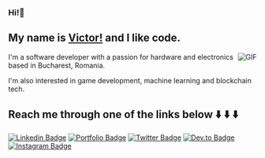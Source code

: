 ### Hi!👋
## My name is [Victor!](https://www.victor-marin.dev/) and I like code.

<img align="right" alt="GIF" src="https://miro.medium.com/max/1360/1*IRGHmiGsa16stedQvIaZfw.gif" style="max-width: 100px;"/>

I'm a software developer with a passion for hardware and electronics based in Bucharest, Romania.

I'm also interested in game development, machine learning and blockchain tech.

## Reach me through one of the links below ⬇️ ⬇️ ⬇️

[![Linkedin Badge](https://img.shields.io/badge/linkedin-blue?style=for-the-badge&logo=linkedin)](https://www.linkedin.com/in/victor-marin-b9795a108/)
[![Portfolio Badge](http://img.shields.io/badge/portfolio-orange?style=for-the-badge&logo=google-chrome&logoColor=white)](https://victor-marin.dev)
[![Twitter Badge](http://img.shields.io/badge/twitter-9cf?style=for-the-badge&logo=twitter)](https://twitter.com/mdvictor_)
[![Dev.to Badge](http://img.shields.io/badge/dev.to-lightgrey?style=for-the-badge&logo=dev.to)](https://dev.to/mdvictor_)
[![Instagram Badge](http://img.shields.io/badge/instagram-critical?style=for-the-badge&logo=instagram)](https://www.instagram.com/mdvictor_/)

